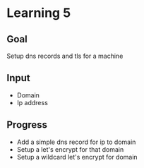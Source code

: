 # Learning 5

## Goal
Setup dns records and tls for a machine

## Input
- Domain
- Ip address

## Progress
- Add a simple dns record for ip to domain
- Setup a let's encrypt for that domain
- Setup a wildcard let's encrypt for domain